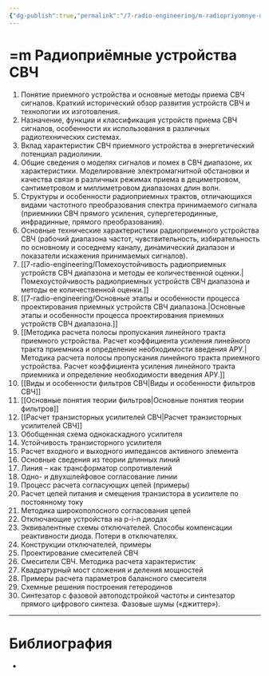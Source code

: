 ```yaml
---
{"dg-publish":true,"permalink":"/7-radio-engineering/m-radiopriyomnye-ustrojstva-sv-ch/","title":"=m Радиоприёмные устройства СВЧ"}
---
```



# =m Радиоприёмные устройства СВЧ

1. Понятие приемного устройства и основные методы приема СВЧ сигналов. Краткий исторический обзор развития устройств СВЧ и технологии их изготовления.
2. Назначение, функции и классификация устройств приема СВЧ сигналов, особенности их использования в различных радиотехнических системах.
3. Вклад характеристик СВЧ приемного устройства в энергетический потенциал радиолинии.
4. Общие сведения о моделях сигналов и помех в СВЧ диапазоне, их характеристики. Моделирование электромагнитной обстановки и качества связи в различных режимах приема в дециметровом, сантиметровом и миллиметровом диапазонах длин волн.
5. Структуры и особенности радиоприемных трактов, отличающихся видами частотного преобразования спектра принимаемого сигнала (приемники СВЧ прямого усиления, супергетеродинные, инфрадинные, прямого преобразования).
6. Основные технические характеристики радиоприемного устройства СВЧ (рабочий диапазона частот, чувствительность, избирательность по основному и соседнему каналу, динамический диапазон и показатели искажения принимаемых сигналов).
7. [[7-radio-engineering/Помехоустойчивость радиоприемных устройств СВЧ диапазона и методы ее количественной оценки.\|Помехоустойчивость радиоприемных устройств СВЧ диапазона и методы ее количественной оценки.]]
8. [[7-radio-engineering/Основные этапы и особенности процесса проектирования приемных устройств СВЧ диапазона.\|Основные этапы и особенности процесса проектирования приемных устройств СВЧ диапазона.]]
9. [[Методика расчета полосы пропускания линейного тракта приемного устройства. Расчет коэффициента усиления линейного тракта приемника и определение необходимости введения АРУ.\|Методика расчета полосы пропускания линейного тракта приемного устройства. Расчет коэффициента усиления линейного тракта приемника и определение необходимости введения АРУ.]]
10. [[Виды и особенности фильтров СВЧ\|Виды и особенности фильтров СВЧ]]
11. [[Основные понятия теории фильтров\|Основные понятия теории фильтров]]
12. [[Расчет транзисторных усилителей СВЧ\|Расчет транзисторных усилителей СВЧ]]
13. Обобщенная схема однокаскадного усилителя
14. Устойчивость транзисторного усилителя
15. Расчет входного и выходного импедансов активного элемента
16. Основные сведения из теории длинных линий
17. Линия – как трансформатор сопротивлений
18. Одно- и двухшлейфовое согласование линии
19. Процесс расчета согласующих цепей (примеры)
20. Расчет цепей питания и смещения транзистора в усилителе по постоянному току
21. Методика широкополосного согласования цепей
22. Отключающие устройства на p-i-n диодах
23. Эквивалентные схемы отключателей. Способы компенсации реактивности диода. Потери в отключателях.
24. Конструкции отключателей, примеры
25. Проектирование смесителей СВЧ
26. Смесители СВЧ. Методика расчета характеристик
27. Квадратурный мост сложения и деления мощностей
28. Примеры расчета параметров балансного смесителя
29. Схемные решения построения гетеродинов
30. Синтезатор с фазовой автоподстройкой частоты и синтезатор прямого цифрового синтеза. Фазовые шумы («джиттер»).

---

# Библиография

-
